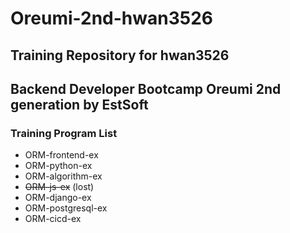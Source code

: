 Oreumi-2nd-hwan3526
========
Training Repository for hwan3526
--------
Backend Developer Bootcamp Oreumi 2nd generation by EstSoft
--------
### Training Program List
* ORM-frontend-ex
* ORM-python-ex
* ORM-algorithm-ex
* ~~ORM-js-ex~~ (lost)
* ORM-django-ex
* ORM-postgresql-ex
* ORM-cicd-ex
